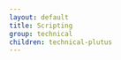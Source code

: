 ```yaml
---
layout: default
title: Scripting
group: technical
children: technical-plutus
---
```

<!-- Reviewed at ac0126b2753f1f5ca6fbfb555783fbeb1aa141bd -->
